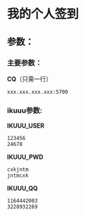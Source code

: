 # 我的个人签到

## 参数：

### 主要参数：
**CQ**（只需一行）
```
xxx.xxx.xxx.xxx:5700
```
### ikuuu参数:
**IKUUU_USER**
```
123456
24678
```
**IKUUU_PWD**
```
cxkjntm
jntmcxk
```
**IKUUU_QQ**
```
1164442003
3228932269
```
